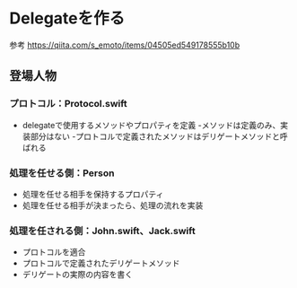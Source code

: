 # Delegateを作る

参考
https://qiita.com/s_emoto/items/04505ed549178555b10b

## 登場人物

### プロトコル：Protocol.swift
- delegateで使用するメソッドやプロパティを定義
-メソッドは定義のみ、実装部分はない
-プロトコルで定義されたメソッドはデリゲートメソッドと呼ばれる

### 処理を任せる側：Person
- 処理を任せる相手を保持するプロパティ
- 処理を任せる相手が決まったら、処理の流れを実装

### 処理を任される側：John.swift、Jack.swift
- プロトコルを適合
- プロトコルで定義されたデリゲートメソッド
- デリゲートの実際の内容を書く


